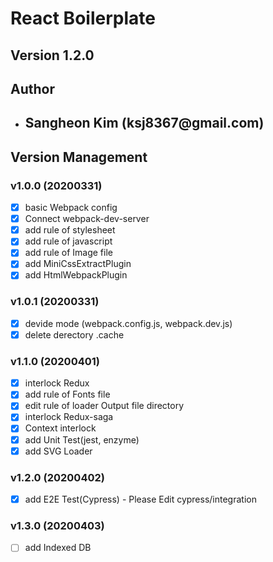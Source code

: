 # React Boilerplate

## Version 1.2.0

## Author

- <h2>Sangheon Kim (ksj8367@gmail.com)</h2>

## Version Management

### v1.0.0 (20200331)

- [x] basic Webpack config
- [x] Connect webpack-dev-server
- [x] add rule of stylesheet
- [x] add rule of javascript
- [x] add rule of Image file
- [x] add MiniCssExtractPlugin
- [x] add HtmlWebpackPlugin

### v1.0.1 (20200331)

- [x] devide mode (webpack.config.js, webpack.dev.js)
- [x] delete derectory .cache

### v1.1.0 (20200401)

- [x] interlock Redux
- [x] add rule of Fonts file
- [x] edit rule of loader Output file directory
- [x] interlock Redux-saga
- [x] Context interlock
- [x] add Unit Test(jest, enzyme)
- [x] add SVG Loader

### v1.2.0 (20200402)

- [x] add E2E Test(Cypress) - Please Edit cypress/integration

### v1.3.0 (20200403)
- [ ] add Indexed DB
